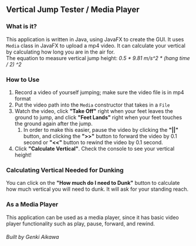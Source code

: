 ## Vertical Jump Tester / Media Player

### What is it?
This application is written in Java, using JavaFX to create the GUI. It uses `Media`
class in JavaFX to upload a mp4 video. It can calculate your vertical by calculating
how long you are in the air for.\
The equation to measure vertical jump height: _0.5 * 9.81 m/s^2 * (hang time / 2) ^2_

### How to Use
1. Record a video of yourself jumping; make sure the video file is in mp4 format
1. Put the video path into the `Media` constructor that takes in a `File`
1. Watch the video, click __"Take Off"__ right when your feet leaves the ground to jump, and 
click __"Feet Lands"__ right when your feet touches the ground again after the jump.
	1. In order to make this easier, pause the video by clicking the __"||"__ button,
	and clicking the __">>"__ button to forward the video by 0.1 second or __"<<"__
	button to rewind the video by 0.1 second.
1. Click __"Calculate Vertical"__. Check the console to see your vertical height!

### Calculating Vertical Needed for Dunking
You can click on the __"How much do I need to Dunk"__ button to calculate how much vertical
you will need to dunk. It will ask for your standing reach.

### As a Media Player
This application can be used as a media player, since it has basic video player functionality such as play,
pause, forward, and rewind. 

###### Built by Genki Aikawa

